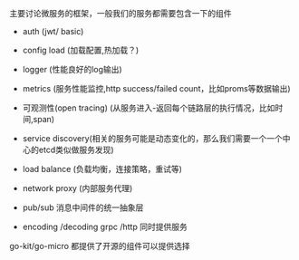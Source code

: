 主要讨论微服务的框架，一般我们的服务都需要包含一下的组件

- auth (jwt/ basic)

- config load (加载配置,热加载？)

- logger (性能良好的log输出)

- metrics (服务性能监控,http success/failed count，比如proms等数据输出)

- 可观测性(open tracing) (从服务进入-返回每个链路层的执行情况，比如时间,span)

- service discovery(相关的服务可能是动态变化的，那么我们需要一个一个中心的etcd类似做服务发现)

- load balance (负载均衡，连接策略，重试等)

- network proxy (内部服务代理)

- pub/sub 消息中间件的统一抽象层

- encoding /decoding grpc /http 同时提供服务

go-kit/go-micro 都提供了开源的组件可以提供选择
